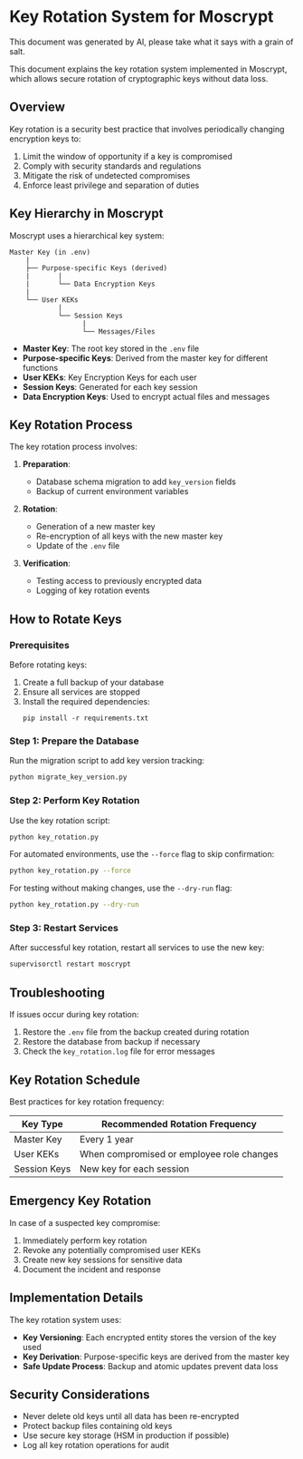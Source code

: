# Key Rotation System for Moscrypt

This document was generated by AI, please take what it says with a grain of salt.

This document explains the key rotation system implemented in Moscrypt, which allows secure rotation of cryptographic keys without data loss.

## Overview

Key rotation is a security best practice that involves periodically changing encryption keys to:

1. Limit the window of opportunity if a key is compromised
2. Comply with security standards and regulations
3. Mitigate the risk of undetected compromises
4. Enforce least privilege and separation of duties

## Key Hierarchy in Moscrypt

Moscrypt uses a hierarchical key system:

```
Master Key (in .env)
    |
    ├── Purpose-specific Keys (derived)
    |       |
    |       └── Data Encryption Keys
    |
    └── User KEKs
            |
            └── Session Keys
                  |
                  └── Messages/Files
```

- **Master Key**: The root key stored in the `.env` file
- **Purpose-specific Keys**: Derived from the master key for different functions
- **User KEKs**: Key Encryption Keys for each user
- **Session Keys**: Generated for each key session
- **Data Encryption Keys**: Used to encrypt actual files and messages

## Key Rotation Process

The key rotation process involves:

1. **Preparation**:
   - Database schema migration to add `key_version` fields 
   - Backup of current environment variables

2. **Rotation**:
   - Generation of a new master key
   - Re-encryption of all keys with the new master key
   - Update of the `.env` file

3. **Verification**:
   - Testing access to previously encrypted data
   - Logging of key rotation events

## How to Rotate Keys

### Prerequisites

Before rotating keys:

1. Create a full backup of your database
2. Ensure all services are stopped
3. Install the required dependencies:
   ```
   pip install -r requirements.txt
   ```

### Step 1: Prepare the Database

Run the migration script to add key version tracking:

```bash
python migrate_key_version.py
```

### Step 2: Perform Key Rotation

Use the key rotation script:

```bash
python key_rotation.py
```

For automated environments, use the `--force` flag to skip confirmation:

```bash
python key_rotation.py --force
```

For testing without making changes, use the `--dry-run` flag:

```bash
python key_rotation.py --dry-run
```

### Step 3: Restart Services

After successful key rotation, restart all services to use the new key:

```bash
supervisorctl restart moscrypt
```

## Troubleshooting

If issues occur during key rotation:

1. Restore the `.env` file from the backup created during rotation
2. Restore the database from backup if necessary
3. Check the `key_rotation.log` file for error messages

## Key Rotation Schedule

Best practices for key rotation frequency:

| Key Type | Recommended Rotation Frequency |
|----------|--------------------------------|
| Master Key | Every 1 year |
| User KEKs | When compromised or employee role changes |
| Session Keys | New key for each session |

## Emergency Key Rotation

In case of a suspected key compromise:

1. Immediately perform key rotation
2. Revoke any potentially compromised user KEKs
3. Create new key sessions for sensitive data
4. Document the incident and response

## Implementation Details

The key rotation system uses:

- **Key Versioning**: Each encrypted entity stores the version of the key used
- **Key Derivation**: Purpose-specific keys are derived from the master key
- **Safe Update Process**: Backup and atomic updates prevent data loss

## Security Considerations

- Never delete old keys until all data has been re-encrypted
- Protect backup files containing old keys
- Use secure key storage (HSM in production if possible)
- Log all key rotation operations for audit 